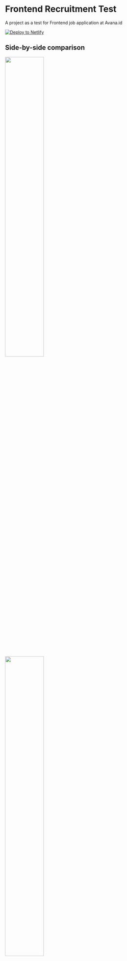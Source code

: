 # Frontend Recruitment Test

A project as a test for Frontend job application at Avana.id

[![Deploy to Netlify](https://www.netlify.com/img/deploy/button.svg)](https://app.netlify.com/start/deploy?repository=https://github.com/ImBIOS/avana-frontend-test)

## Side-by-side comparison

<p float="left">
<img src="https://s3.invisionapp-cdn.com/storage.invisionapp.com/screens/files/408581472.png?x-amz-meta-iv=1&response-cache-control=max-age%3D2419200&x-amz-meta-ck=5edd1815180e226f0a2c04a3e0fdb6e0&AWSAccessKeyId=AKIAWCDCF6QSLTS7LRWT&Expires=1656633600&Signature=XKg5sQVWsgVCQ%2BN%2BBSLCDj57jWY%3D" width="50%" />

<img src="https://screenshot-proxy.netlify.app/f_avif,w_336/https://d33wubrfki0l68.cloudfront.net/628e33717e4d3a0008771028/screenshot_2022-05-25-13-48-42-0000.png" width="50%" />

</p>

## Getting Started

```bash
yarn && yarn start
# or
npm install && npm run start
```

## Main Features

The scenario is focused on update the sidebar through the main content with redux.

- [x] User can see the sidebar as main menu
- [x] User can see a list of modules that should be hide/show from **main view** (Toggle feature)
- [x] User can Hide/Show and activate/deactivate one or more menu.
